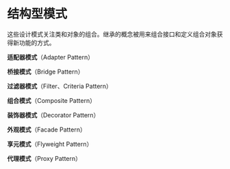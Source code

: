 # 结构型模式

这些设计模式关注类和对象的组合。继承的概念被用来组合接口和定义组合对象获得新功能的方式。

__适配器模式__（Adapter Pattern）

__桥接模式__（Bridge Pattern）

__过滤器模式__（Filter、Criteria Pattern）

__组合模式__（Composite Pattern）

__装饰器模式__（Decorator Pattern）

__外观模式__（Facade Pattern）

__享元模式__（Flyweight Pattern）

__代理模式__（Proxy Pattern）
